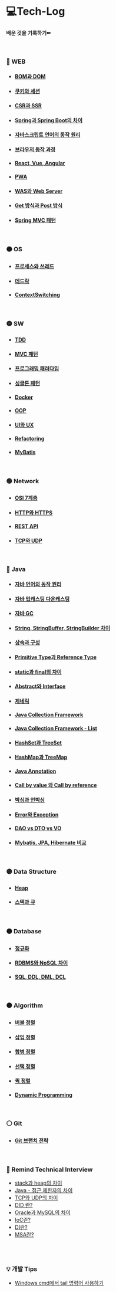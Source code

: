 # 💻Tech-Log
#### 배운 것을 기록하기✏
<br/>

### 🔴 WEB

- #### [BOM과 DOM](./web/BOMandDOM.md)
- #### [쿠키와 세션](./web/CookieAndSession.md)
- #### [CSR과 SSR](./web/CSRandSSR.md)
- #### [Spring과 Spring Boot의 차이](./web/SpringAndSpringBoot.md)
- #### [자바스크립트 언어의 동작 원리](./web/JsOperation.md)
- #### [브라우저 동작 과정](./web/BrowserOperation.md)
- #### [React, Vue, Angular](./web/ReactVueAngular.md)
- #### [PWA](./web/PWA.md)
- #### [WAS와 Web Server](./web/WASandWebServer.md)
- #### [Get 방식과 Post 방식](./web/GetAndPost.md)
- #### [Spring MVC 패턴](./web/SpringMVC.md)

<br/>

### 🟠 OS

- #### [프로세스와 쓰레드](./os/ProcessAndThread.md)
- #### [데드락](./os/DeadLock.md)
- #### [ContextSwitching](./os/ContextSwitching.md)
<br/>

### 🟡 SW

- #### [TDD](./sw/Tdd.md)
- #### [MVC 패턴](./sw/MVC.md)
- #### [프로그래밍 패러다임](./sw/ProgrammingParadigm.md)
- #### [싱글톤 패턴](./sw/Singleton.md)
- #### [Docker](./sw/Docker.md)
- #### [OOP](./sw/OOP.md)
- #### [UI와 UX](./sw/UIandUX.md) 
- #### [Refactoring](./SW/Refactoring.md)
- #### [MyBatis](./SW/Mybatis.md)
<br/>

### 🟢 Network

- #### [OSI 7계층](./network/OSI7layer.md)
- #### [HTTP와 HTTPS](./network/HttpAndHttps.md)
- #### [REST API](./network/RESTAPI.md)
- #### [TCP와 UDP](./network/TCPandUDP.md)
<br/>

### 🔵 Java
- #### [자바 언어의 동작 원리](./java/JavaOperation.md)
- #### [자바 업캐스팅 다운캐스팅](./java/JavaCasting.md)
- #### [자바 GC](./java/GC.md)
- #### [String, StringBuffer, StringBuilder 차이](./java/String.md)
- #### [상속과 구성](./java/InheriAndCompo.md)
- #### [Primitive Type과 Reference Type](./java/JavaType.md)
- #### [static과 final의 차이](./java/StaticAndFinal.md)
- #### [Abstract와 Interface](./java/AbstractAndInterface.md)
- #### [제네릭](./java/Generic.md)
- #### [Java Collection Framework](./java/ListCollection.md)
- #### [Java Collection Framework - List](./java/Generic.md)
- #### [HashSet과 TreeSet](./java/HashSetAndTreeSet.md)
- #### [HashMap과 TreeMap](./java/HashMapAndTreeMap.md)
- #### [Java Annotation](./java/JavaAnnotation.md)
- #### [Call by value 와 Call by reference](./java/CallByValueAndReference.md)
- #### [박싱과 언박싱](./java/BoxingAndUnboxing.md)
- #### [Error와 Exception](./java/ErrorAndException.md)
- #### [DAO vs DTO vs VO](./java/DAOvsDTOvsVO.md)
- #### [Mybatis, JPA, Hibernate 비교](./java/JavaDB.md)
<br/>

### 🟣 Data Structure
- #### [Heap](./datastructure/Heap.md)
- #### [스택과 큐](./datastructure/StackAndQueue.md)
<br/>

### 🟤 Database
- #### [정규화](./db/Normalization.md)
- #### [RDBMS와 NoSQL 차이](./db/RDBMSandNoSQL.md)
- #### [SQL, DDL, DML, DCL](./db/DataLanguage.md)
<br/>

### ⚫ Algorithm
- #### [버블 정렬](./algorithm/BubbleSort.md)
- #### [삽입 정렬](./algorithm/InsertionSort.md)
- #### [합병 정렬](./algorithm/MergeSort.md)
- #### [선택 정렬](./algorithm/SelectionSort.md)
- #### [퀵 정렬](./algorithm/QuickSort.md)
- #### [Dynamic Programming](./algorithm/DynamicProgramming.md)
<br/>

### ⚪ Git
- #### [Git 브랜치 전략](./git/GitBranch.md)
<br/>

### 🌵 Remind Technical Interview

* [stack과 heap의 차이](./docs/interview/DiffToStackAndHeap.md)
* [Java - 접근 제한자의 차이](./docs/interview/AccessModifier.md)
* [TCP와 UDP의 차이](./docs/interview/DiffToTcpAndUdp.md)
* [DID 란?](./docs/interview/Did.md)
* [Oracle과 MySQL의 차이](./docs/interview/OracleAndMySql.md)
* [IoC란?](./docs/interview/IoCAndDI.md)
* [DI란?](./docs/interview/DI.md)
* [MSA란?](./docs/interview/MSA.md)

<br/>
<br/>

### 💡 개발 Tips
* [Windows cmd에서 tail 명령어 사용하기](./tips/WindowsTail.md)

